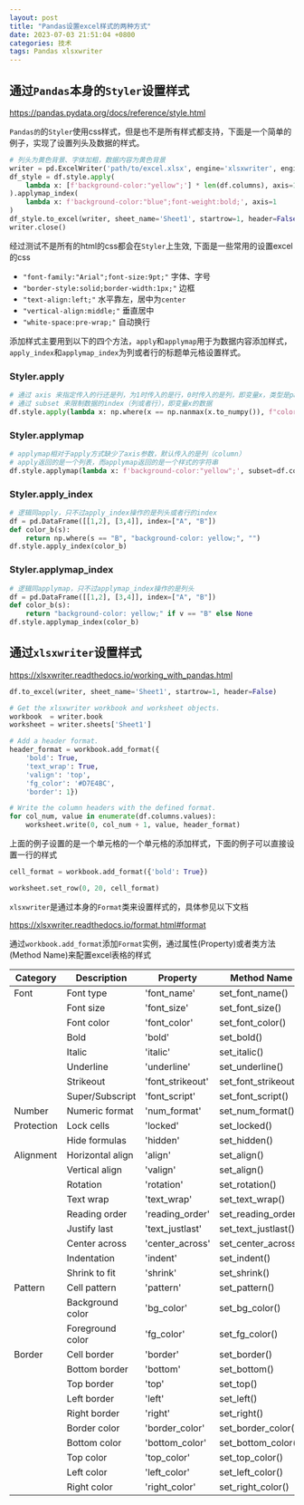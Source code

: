 ```yaml
---
layout: post
title: "Pandas设置excel样式的两种方式"
date: 2023-07-03 21:51:04 +0800
categories: 技术
tags: Pandas xlsxwriter
---
```


## 通过`Pandas`本身的`Styler`设置样式

https://pandas.pydata.org/docs/reference/style.html

`Pandas的`的`Styler`使用css样式，但是也不是所有样式都支持，下面是一个简单的例子，实现了设置列头及数据的样式。

```python
# 列头为黄色背景、字体加粗，数据内容为黄色背景
writer = pd.ExcelWriter('path/to/excel.xlsx', engine='xlsxwriter', engine_kwargs={'options': {'strings_to_formulas': False}})
df_style = df.style.apply(
    lambda x: [f'background-color:"yellow";'] * len(df.columns), axis=1, subset=df.columns
).applymap_index(
    lambda x: f'background-color:"blue";font-weight:bold;', axis=1
)
df_style.to_excel(writer, sheet_name='Sheet1', startrow=1, header=False)
writer.close()
```

经过测试不是所有的html的css都会在`Styler`上生效, 下面是一些常用的设置excel的css

* `"font-family:"Arial";font-size:9pt;"` 字体、字号
* `"border-style:solid;border-width:1px;"` 边框
* `"text-align:left;"` 水平靠左，居中为`center`
* `"vertical-align:middle;"` 垂直居中
* `"white-space:pre-wrap;"` 自动换行

添加样式主要用到以下的四个方法，`apply`和`applymap`用于为数据内容添加样式，`apply_index`和`applymap_index`为列或者行的标题单元格设置样式。

### Styler.apply

```python
# 通过 axis 来指定传入的行还是列，为1时传入的是行，0时传入的是列，即变量x，类型是pandas.Series
# 通过 subset 来限制数据的index（列或者行），即变量x的数据
df.style.apply(lambda x: np.where(x == np.nanmax(x.to_numpy()), f"color: yellow;", None), axis=1)
```

### Styler.applymap

```python
# applymap相对于apply方式缺少了axis参数，默认传入的是列（column）
# apply返回的是一个列表，而applymap返回的是一个样式的字符串
df.style.applymap(lambda x: f'background-color:"yellow";', subset=df.columns)
```

### Styler.apply_index

```python
# 逻辑同apply，只不过apply_index操作的是列头或者行的index
df = pd.DataFrame([[1,2], [3,4]], index=["A", "B"])
def color_b(s):
    return np.where(s == "B", "background-color: yellow;", "")
df.style.apply_index(color_b)
```

### Styler.applymap_index

```python
# 逻辑同applymap，只不过applymap_index操作的是列头
df = pd.DataFrame([[1,2], [3,4]], index=["A", "B"])
def color_b(s):
    return "background-color: yellow;" if v == "B" else None
df.style.applymap_index(color_b)
```


## 通过`xlsxwriter`设置样式

https://xlsxwriter.readthedocs.io/working_with_pandas.html

```python
df.to_excel(writer, sheet_name='Sheet1', startrow=1, header=False)

# Get the xlsxwriter workbook and worksheet objects.
workbook  = writer.book
worksheet = writer.sheets['Sheet1']

# Add a header format.
header_format = workbook.add_format({
    'bold': True,
    'text_wrap': True,
    'valign': 'top',
    'fg_color': '#D7E4BC',
    'border': 1})

# Write the column headers with the defined format.
for col_num, value in enumerate(df.columns.values):
    worksheet.write(0, col_num + 1, value, header_format)
```

上面的例子设置的是一个单元格的一个单元格的添加样式，下面的例子可以直接设置一行的样式

```python
cell_format = workbook.add_format({'bold': True})

worksheet.set_row(0, 20, cell_format)
```

`xlsxwriter`是通过本身的`Format`类来设置样式的，具体参见以下文档

https://xlsxwriter.readthedocs.io/format.html#format

通过`workbook.add_format`添加`Format`实例，通过属性(Property)或者类方法(Method Name)来配置excel表格的样式

| Category   | Description	     |  Property	      | Method Name          |
| ---------- | ----------------- | ------------------ | -------------------- |
| Font	     | Font type	     |  'font_name'	      | set_font_name()      |
|  	         | Font size	     |  'font_size'	      | set_font_size()      |
|  	         | Font color	     |  'font_color'      | set_font_color()     |
|  	         | Bold	             |  'bold'	          | set_bold()           |
|  	         | Italic	         |  'italic'	      | set_italic()         |
|  	         | Underline	     |  'underline'	      | set_underline()      |
|  	         | Strikeout	     |  'font_strikeout'  | set_font_strikeout() |
|  	         | Super/Subscript   |  'font_script'	  | set_font_script()    |
| Number	 | Numeric format	 |  'num_format'	  | set_num_format()     |
| Protection | Lock cells        |  'locked'          | set_locked()         |
|  	         | Hide formulas     |  'hidden'          | set_hidden()         |
| Alignment	 | Horizontal align  |  'align'           | set_align()          |
|  	         | Vertical align    |  'valign'          | set_align()          |
|  	         | Rotation	         |  'rotation'        | set_rotation()       |
|  	         | Text wrap         |  'text_wrap'       | set_text_wrap()      |
|  	         | Reading order     |  'reading_order'   | set_reading_order()  |
|  	         | Justify last      |  'text_justlast'   | set_text_justlast()  |
|  	         | Center across     |  'center_across'   | set_center_across()  |
|  	         | Indentation       |  'indent'          | set_indent()         |
|  	         | Shrink to fit     |  'shrink'          | set_shrink()         |
| Pattern    | Cell pattern      |  'pattern'         | set_pattern()        |
|            | Background color  |  'bg_color'        | set_bg_color()       |
|            | Foreground color  |  'fg_color'        | set_fg_color()       |
| Border     | Cell border       |  'border'          | set_border()         |
|  	         | Bottom border     |  'bottom'          | set_bottom()         |
|  	         | Top border        |  'top'             | set_top()            |
|  	         | Left border       |  'left'            | set_left()           |
|  	         | Right border      |  'right'           | set_right()          |
|  	         | Border color      |  'border_color'    | set_border_color()   |
|  	         | Bottom color      |  'bottom_color'    | set_bottom_color()   |
|  	         | Top color         |  'top_color'       | set_top_color()      |
|  	         | Left color        |  'left_color'      | set_left_color()     |
|  	         | Right color       |  'right_color'     | set_right_color()    |

